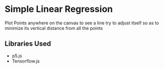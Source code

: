 # Simple Linear Regression

Plot Points anywhere on the canvas to see a line try to adjust itself so as to minimize its vertical distance from all the points

## Libraries Used
- p5.js
- Tensorflow.js